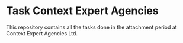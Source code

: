 # Task Context Expert Agencies 

This repository contains all the tasks done in the attachment period at Context Expert Agencies Ltd.